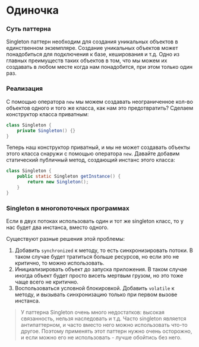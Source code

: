 # Одиночка

### Суть паттерна
Singleton паттерн необходим для создания уникальных объектов в единственном экземпляре.
Создание уникальных объектов может понадобиться для подключения к базе, кеширования и т.д.
Одно из главных преимуществ таких объектов в том, что мы можем их создавать в любом месте когда нам понадобится,
при этом только один раз.

### Реализация

С помощью оператора `new` мы можем создавать неограниченное кол-во объектов одного и того же класса, 
как нам это предотвратить? Сделаем конструктор класса приватным:
```java
class Singleton {
    private Singleton() {}
}
```

Теперь наш конструктор приватный, и мы не может создавать объекты этого класса снаружи с помощью оператора `new`.
Давайте добавим статический публичный метод, создающий инстанс этого класса:

```java
class Singleton {
    public static Singleton getInstance() {
        return new Singleton();
    }
}
```

### Singleton в многопоточных программах

Если в двух потоках использовать один и тот же singleton класс, то у нас будет два инстанса, вместо одного.

Существуют разные решения этой проблемы:

1. Добавить `synchronized` к методу, то есть синхронизировать потоки. В таком случае будет тратиться больше ресурсов, но если это не критично, то можно использовать.
2. Инициализировать объект до запуска приложения. В таком случае иногда объект будет просто висеть мертвым грузом, но это тоже чаще всего не критично.
3. Воспользоваться условной блокировкой. Добавить `volatile` к методу, и вызывать синхронизацию только при первом вызове инстанса.

> У паттерна Singleton очень много недостатков: высокая связанность, нельзя наследовать и т.д.
> Часто singleton является антипаттерном, и часто вместо него можно использовать что-то другое.
> Поэтому применять этот паттерн нужно очень осторожно, и если можно его не использовать - лучше обойтись без него.
